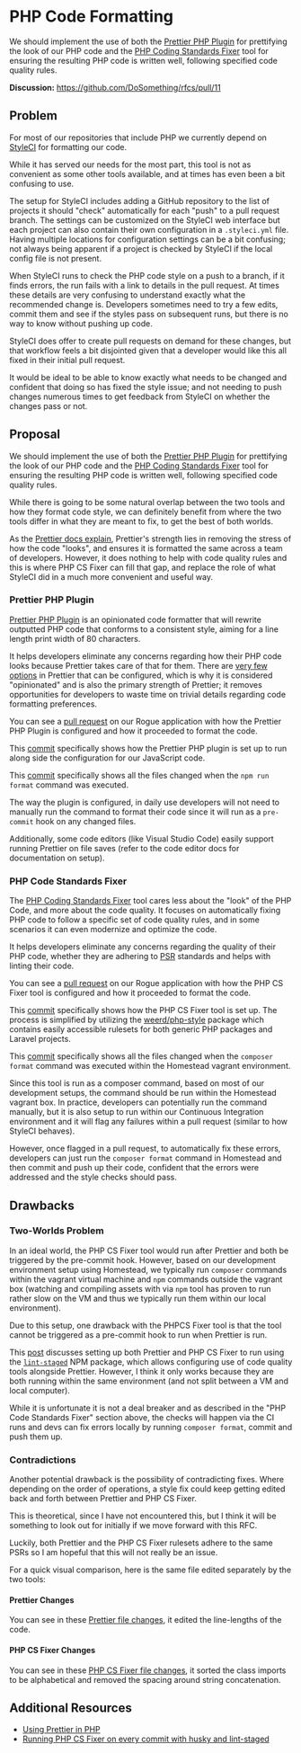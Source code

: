 # PHP Code Formatting

We should implement the use of both the [Prettier PHP Plugin](https://github.com/prettier/plugin-php) for prettifying the look of our PHP code and the [PHP Coding Standards Fixer](https://github.com/FriendsOfPHP/PHP-CS-Fixer) tool for ensuring the resulting PHP code is written well, following specified code quality rules.

**Discussion:** <https://github.com/DoSomething/rfcs/pull/11>

## Problem

For most of our repositories that include PHP we currently depend on [StyleCI](https://styleci.io) for formatting our code.

While it has served our needs for the most part, this tool is not as convenient as some other tools available, and at times has even been a bit confusing to use.

The setup for StyleCI includes adding a GitHub repository to the list of projects it should "check" automatically for each "push" to a pull request branch. The settings can be customized on the StyleCI web interface but each project can also contain their own configuration in a `.styleci.yml` file. Having multiple locations for configuration settings can be a bit confusing; not always being apparent if a project is checked by StyleCI if the local config file is not present.

When StyleCI runs to check the PHP code style on a push to a branch, if it finds errors, the run fails with a link to details in the pull request. At times these details are very confusing to understand exactly what the recommended change is. Developers sometimes need to try a few edits, commit them and see if the styles pass on subsequent runs, but there is no way to know without pushing up code.

StyleCI does offer to create pull requests on demand for these changes, but that workflow feels a bit disjointed given that a developer would like this all fixed in their initial pull request.

It would be ideal to be able to know exactly what needs to be changed and confident that doing so has fixed the style issue; and not needing to push changes numerous times to get feedback from StyleCI on whether the changes pass or not.

## Proposal

We should implement the use of both the [Prettier PHP Plugin](https://github.com/prettier/plugin-php) for prettifying the look of our PHP code and the [PHP Coding Standards Fixer](https://github.com/FriendsOfPHP/PHP-CS-Fixer) tool for ensuring the resulting PHP code is written well, following specified code quality rules.

While there is going to be some natural overlap between the two tools and how they format code style, we can definitely benefit from where the two tools differ in what they are meant to fix, to get the best of both worlds.

As the [Prettier docs explain](https://prettier.io/docs/en/comparison.html), Prettier's strength lies in removing the stress of how the code "looks", and ensures it is formatted the same across a team of developers. However, it does nothing to help with code quality rules and this is where PHP CS Fixer can fill that gap, and replace the role of what StyleCI did in a much more convenient and useful way.

### Prettier PHP Plugin

[Prettier PHP Plugin](https://github.com/prettier/plugin-php) is an opinionated code formatter that will rewrite outputted PHP code that conforms to a consistent style, aiming for a line length print width of 80 characters.

It helps developers eliminate any concerns regarding how their PHP code looks because Prettier takes care of that for them. There are [very few options](https://prettier.io/docs/en/options.html) in Prettier that can be configured, which is why it is considered "opinionated" and is also the primary strength of Prettier; it removes opportunities for developers to waste time on trivial details regarding code formatting preferences.

You can see a [pull request](https://github.com/DoSomething/rogue/pull/1094) on our Rogue application with how the Prettier PHP Plugin is configured and how it proceeded to format the code.

This [commit](https://github.com/DoSomething/rogue/pull/1094/commits/5e2a94b46168539a6346b6057efc2d915e444626) specifically shows how the Prettier PHP plugin is set up to run along side the configuration for our JavaScript code.

This [commit](https://github.com/DoSomething/rogue/pull/1094/commits/88a8ed7d2e5f8d3e13e93c4840b2d389cd331614) specifically shows all the files changed when the `npm run format` command was executed.

The way the plugin is configured, in daily use developers will not need to manually run the command to format their code since it will run as a `pre-commit` hook on any changed files.

Additionally, some code editors (like Visual Studio Code) easily support running Prettier on file saves (refer to the code editor docs for documentation on setup).

### PHP Code Standards Fixer

The [PHP Coding Standards Fixer](https://github.com/FriendsOfPHP/PHP-CS-Fixer) tool cares less about the "look" of the PHP Code, and more about the code quality. It focuses on automatically fixing PHP code to follow a specific set of code quality rules, and in some scenarios it can even modernize and optimize the code.

It helps developers eliminate any concerns regarding the quality of their PHP code, whether they are adhering to [PSR](https://www.php-fig.org/psr/) standards and helps with linting their code.

You can see a [pull request](https://github.com/DoSomething/rogue/pull/1092) on our Rogue application with how the PHP CS Fixer tool is configured and how it proceeded to format the code.

This [commit](https://github.com/DoSomething/rogue/commit/eeca6efb6b29df01e13e816b7d051e872b8cd2f7) specifically shows how the PHP CS Fixer tool is set up. The process is simplified by utilizing the [weerd/php-style](https://github.com/weerd/php-style) package which contains easily accessible rulesets for both generic PHP packages and Laravel projects.

This [commit](https://github.com/DoSomething/rogue/pull/1092/commits/d48ec9a1a759941c49c5e687a80b639e9d808fed) specifically shows all the files changed when the `composer format` command was executed within the Homestead vagrant environment.

Since this tool is run as a composer command, based on most of our development setups, the command should be run within the Homestead vagrant box. In practice, developers can potentially run the command manually, but it is also setup to run within our Continuous Integration environment and it will flag any failures within a pull request (similar to how StyleCI behaves).

However, once flagged in a pull request, to automatically fix these errors, developers can just run the `composer format` command in Homestead and then commit and push up their code, confident that the errors were addressed and the style checks should pass.

## Drawbacks

### Two-Worlds Problem

In an ideal world, the PHP CS Fixer tool would run after Prettier and both be triggered by the pre-commit hook. However, based on our development environment setup using Homestead, we typically run `composer` commands within the vagrant virtual machine and `npm` commands outside the vagrant box (watching and compiling assets with via `npm` tool has proven to run rather slow on the VM and thus we typically run them within our local environment).

Due to this setup, one drawback with the PHPCS Fixer tool is that the tool cannot be triggered as a pre-commit hook to run when Prettier is run.

This [post](https://sebastiandedeyne.com/running-php-cs-fixer-on-every-commit-with-husky-and-lint-staged/) discusses setting up both Prettier and PHP CS Fixer to run using the [`lint-staged`](https://github.com/okonet/lint-staged) NPM package, which allows configuring use of code quality tools alongside Prettier. However, I think it only works because they are both running within the same environment (and not split between a VM and local computer).

While it is unfortunate it is not a deal breaker and as described in the "PHP Code Standards Fixer" section above, the checks will happen via the CI runs and devs can fix errors locally by running `composer format`, commit and push them up.

### Contradictions

Another potential drawback is the possibility of contradicting fixes. Where depending on the order of operations, a style fix could keep getting edited back and forth between Prettier and PHP CS Fixer.

This is theoretical, since I have not encountered this, but I think it will be something to look out for initially if we move forward with this RFC.

Luckily, both Prettier and the PHP CS Fixer rulesets adhere to the same PSRs so I am hopeful that this will not really be an issue.

For a quick visual comparison, here is the same file edited separately by the two tools:

#### Prettier Changes

You can see in these [Prettier file changes](https://github.com/DoSomething/rogue/pull/1094/files#diff-5c9547d315e53dd95227ca9984b56d06), it edited the line-lengths of the code.

#### PHP CS Fixer Changes

You can see in these [PHP CS Fixer file changes](https://github.com/DoSomething/rogue/pull/1092/files#diff-5c9547d315e53dd95227ca9984b56d06), it sorted the class imports to be alphabetical and removed the spacing around string concatenation.

## Additional Resources

- [Using Prettier in PHP](https://madewithlove.com/using-prettier-in-php/)
- [Running PHP CS Fixer on every commit with husky and lint-staged](https://sebastiandedeyne.com/running-php-cs-fixer-on-every-commit-with-husky-and-lint-staged/)
